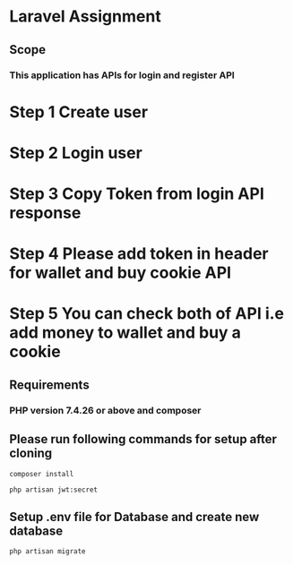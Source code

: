 # Laravel Assignment

## Scope
### This application has APIs for login and register API

# Step 1 Create user 
# Step 2 Login user 
# Step 3 Copy Token from login API response
# Step 4 Please add token in header for wallet and buy cookie API
# Step 5 You can check both of API i.e add money to wallet and buy a cookie


## Requirements
### PHP version 7.4.26 or above and composer

## Please run following commands for setup after cloning

```
composer install
```
```
php artisan jwt:secret
```

## Setup .env file for Database and create new database

```
php artisan migrate
```
```

